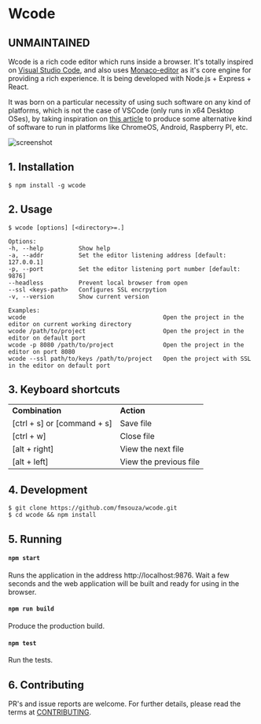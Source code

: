 # Wcode

## UNMAINTAINED

Wcode is a rich code editor which runs inside a browser. It's totally inspired on [Visual Studio Code](https://github.com/Microsoft/vscode), and also uses [Monaco-editor](https://github.com/Microsoft/monaco-editor) as it's core engine for providing a rich experience. It is being developed with Node.js + Express + React.

It was born on a particular necessity of using such software on any kind of platforms, which is not the case of VSCode (only runs in x64 Desktop OSes), by taking inspiration on [this article](https://medium.com/samsung-internet-dev/writing-software-using-a-phone-e71976f1f18d) to produce some alternative kind of software to run in platforms like ChromeOS, Android, Raspberry PI, etc.

![screenshot](./assets/screenshot.png)

## 1. Installation

    $ npm install -g wcode

## 2. Usage

    $ wcode [options] [<directory>=.]

    Options:
    -h, --help          Show help
    -a, --addr          Set the editor listening address [default: 127.0.0.1]
    -p, --port          Set the editor listening port number [default: 9876]
    --headless          Prevent local browser from open
    --ssl <keys-path>   Configures SSL encrpytion
    -v, --version       Show current version

    Examples:
    wcode                                       Open the project in the editor on current working directory
    wcode /path/to/project                      Open the project in the editor on default port
    wcode -p 8080 /path/to/project              Open the project in the editor on port 8080
    wcode --ssl path/to/keys /path/to/project   Open the project with SSL in the editor on default port

## 3. Keyboard shortcuts

<table>
  <tr>
    <td><b>Combination</b></td>
    <td><b>Action</b></td>
  </tr>
  <tr>
    <td>[ctrl + s] or [command + s]</td>
    <td>Save file</td>
  </tr>
  <tr>
    <td>[ctrl + w]</td>
    <td>Close file</td>
  </tr>
  <tr>
    <td>[alt + right]</td>
    <td>View the next file</td>
  </tr>
  <tr>
    <td>[alt + left]</td>
    <td>View the previous file</td>
  </tr>
</table>

## 4. Development

    $ git clone https://github.com/fmsouza/wcode.git
    $ cd wcode && npm install

## 5. Running

#### `npm start`

Runs the application in the address http://localhost:9876.
Wait a few seconds and the web application will be built and ready for using in the browser.

#### `npm run build`

Produce the production build.

#### `npm test`

Run the tests.

## 6. Contributing

PR's and issue reports are welcome. For further details, please read the terms at [CONTRIBUTING](./CONTRIBUTING.md).
